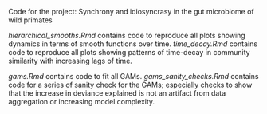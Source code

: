 Code for the project: Synchrony and idiosyncrasy in the gut microbiome of wild primates

*hierarchical_smooths.Rmd* contains code to reproduce all plots showing dynamics in terms of smooth functions over time.
*time_decay.Rmd* contains code to reproduce all plots showing patterns of time-decay in community similarity with increasing lags of time. 

*gams.Rmd* contains code to fit all GAMs.
*gams_sanity_checks.Rmd* contains code for a series of sanity check for the GAMs; especially checks to show that the increase in deviance explained is not an artifact from data aggregation or increasing model complexity.

